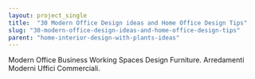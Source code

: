 ```yaml
---
layout: project_single
title:  "30 Modern Office Design ideas and Home Office Design Tips"
slug: "30-modern-office-design-ideas-and-home-office-design-tips"
parent: "home-interior-design-with-plants-ideas"
---
```

Modern Office Business Working Spaces Design Furniture. Arredamenti Moderni Uffici Commerciali.